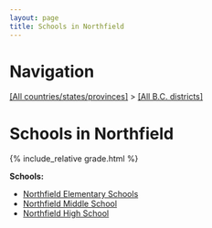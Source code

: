 ```yaml
---
layout: page
title: Schools in Northfield
---
```

# Navigation

[[All countries/states/provinces]](../..) > [[All B.C. districts]](..)

# Schools in Northfield

{% include_relative grade.html %}

**Schools:**

- [Northfield Elementary Schools](Northfield_Elementary_Schools.md)
- [Northfield Middle School](Northfield_Middle_School.md)
- [Northfield High School](Northfield_High_School.md)
